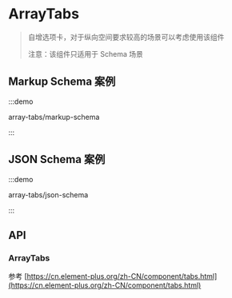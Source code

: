 # ArrayTabs

> 自增选项卡，对于纵向空间要求较高的场景可以考虑使用该组件
>
> 注意：该组件只适用于 Schema 场景

## Markup Schema 案例

:::demo

array-tabs/markup-schema

:::

## JSON Schema 案例

:::demo

array-tabs/json-schema

:::

## API

### ArrayTabs

参考 [https://cn.element-plus.org/zh-CN/component/tabs.html](https://cn.element-plus.org/zh-CN/component/tabs.html)
